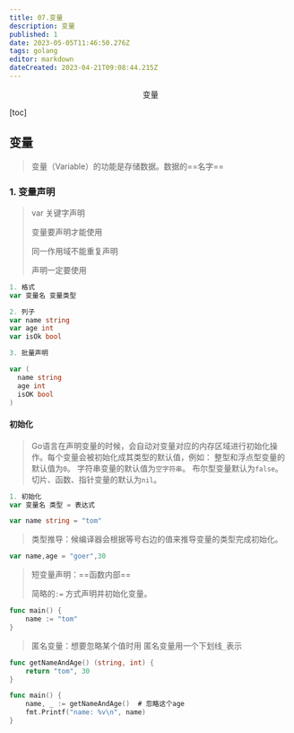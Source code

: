 ```yaml
---
title: 07.变量
description: 变量
published: 1
date: 2023-05-05T11:46:50.276Z
tags: golang
editor: markdown
dateCreated: 2023-04-21T09:08:44.215Z
---
```


<center>变量</center>



[toc]



## 变量

> 变量（Variable）的功能是存储数据。数据的==名字==



### 1. 变量声明

> var 关键字声明
>
> 变量要声明才能使用
>
> 同一作用域不能重复声明
>
> 声明一定要使用

```go
1. 格式
var 变量名 变量类型

2. 列子
var name string
var age int
var isOk bool

3. 批量声明

var (
  name string
  age int
  isOK bool
)
```



#### 初始化

> Go语言在声明变量的时候，会自动对变量对应的内存区域进行初始化操作。每个变量会被初始化成其类型的默认值，例如： 整型和浮点型变量的默认值为`0`。 字符串变量的默认值为`空字符串`。 布尔型变量默认为`false`。 切片、函数、指针变量的默认为`nil`。

```go
1. 初始化
var 变量名 类型 = 表达式

var name string = "tom"
```



> 类型推导：候编译器会根据等号右边的值来推导变量的类型完成初始化。

```go
var name,age = "goer",30
```



> 短变量声明：==函数内部==
>
>  简略的`:=` 方式声明并初始化变量。

```go
func main() {
	name := "tom" 
}
```



> 匿名变量：想要忽略某个值时用 匿名变量用一个下划线`_`表示

```go
func getNameAndAge() (string, int) {
	return "tom", 30
}

func main() {
	name, _ := getNameAndAge()  # 忽略这个age
	fmt.Printf("name: %v\n", name)
}
```







